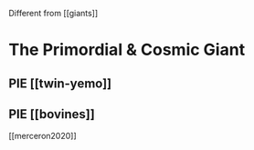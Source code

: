 Different from [[giants]]
# The Primordial & Cosmic Giant

## PIE [[twin-yemo]]
## PIE [[bovines]]
[[merceron2020]]